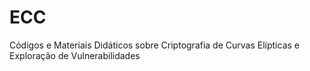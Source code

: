 # ECC

Códigos e Materiais Didáticos sobre Criptografia de Curvas Elípticas e Exploração de Vulnerabilidades
